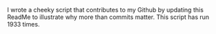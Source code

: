 I wrote a cheeky script that contributes to my Github by updating this ReadMe to illustrate why more than commits matter. This script has run 1933 times.